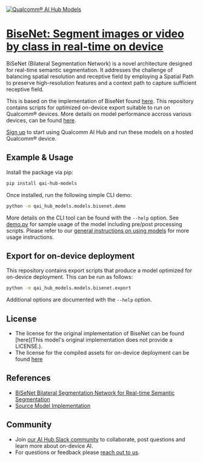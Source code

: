 [![Qualcomm® AI Hub Models](https://qaihub-public-assets.s3.us-west-2.amazonaws.com/qai-hub-models/quic-logo.jpg)](../../README.md)


# [BiseNet: Segment images or video by class in real-time on device](https://aihub.qualcomm.com/models/bisenet)

BiSeNet (Bilateral Segmentation Network) is a novel architecture designed for real-time semantic segmentation. It addresses the challenge of balancing spatial resolution and receptive field by employing a Spatial Path to preserve high-resolution features and a context path to capture sufficient receptive field.

This is based on the implementation of BiseNet found [here](https://github.com/ooooverflow/BiSeNet). This repository contains scripts for optimized on-device
export suitable to run on Qualcomm® devices. More details on model performance
accross various devices, can be found [here](https://aihub.qualcomm.com/models/bisenet).

[Sign up](https://myaccount.qualcomm.com/signup) to start using Qualcomm AI Hub and run these models on a hosted Qualcomm® device.




## Example & Usage

Install the package via pip:
```bash
pip install qai-hub-models
```


Once installed, run the following simple CLI demo:

```bash
python -m qai_hub_models.models.bisenet.demo
```
More details on the CLI tool can be found with the `--help` option. See
[demo.py](demo.py) for sample usage of the model including pre/post processing
scripts. Please refer to our [general instructions on using
models](../../../#getting-started) for more usage instructions.

## Export for on-device deployment

This repository contains export scripts that produce a model optimized for
on-device deployment. This can be run as follows:

```bash
python -m qai_hub_models.models.bisenet.export
```
Additional options are documented with the `--help` option.


## License
* The license for the original implementation of BiseNet can be found
  [here](This model's original implementation does not provide a LICENSE.).
* The license for the compiled assets for on-device deployment can be found [here](https://qaihub-public-assets.s3.us-west-2.amazonaws.com/qai-hub-models/Qualcomm+AI+Hub+Proprietary+License.pdf)


## References
* [BiSeNet Bilateral Segmentation Network for Real-time Semantic Segmentation](https://arxiv.org/abs/1808.00897)
* [Source Model Implementation](https://github.com/ooooverflow/BiSeNet)



## Community
* Join [our AI Hub Slack community](https://aihub.qualcomm.com/community/slack) to collaborate, post questions and learn more about on-device AI.
* For questions or feedback please [reach out to us](mailto:ai-hub-support@qti.qualcomm.com).
